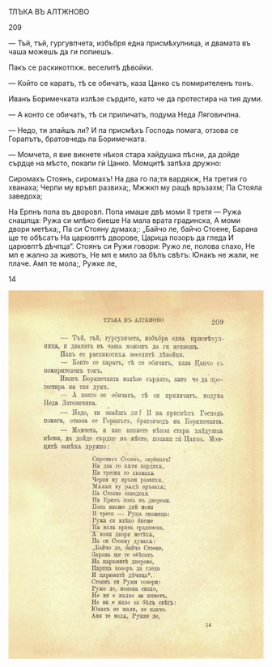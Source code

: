 ﻿ТЛЪКА ВЪ АЛТЖНОВО

209

— Тъй, тъй, гургувпчета, избъбря една присмѣхулница, и двамата въ чаша можешъ да ги попиешъ.

Пакъ се раскикотпхж. веселитѣ дѣвойки.

— Който се каратъ, тѣ се обичатъ, каза Цанко съ помирителенъ тонъ.

Иванъ Боримечката излѣзе сърдито, като че да протестира на тия думи.

— А конто се обичатъ, тѣ си приличатъ, подума Неда Ляговичпна.

— Недо, ти зпайшъ ли? И па присмѣхъ Господь помага, отзова се Горапътъ, братовчедъ па Боримечката.

— Момчета, я вие викнете нѣкоя стара хайдушка пѣсни, да дойде сърдце на мѣсто, покапи гѝ Цанко. Момцитѣ запѣха дружно:

Сиромахъ Стоянъ, сиромахъ! На два го па;тя вардяхж, На третия го хванаха; Черпи му връвп развиха;, Мжжкп му ращѣ връзахм; Па Стояла заведоха;

На Ерпнъ попа въ дворовп. Попа имаше двѣ моми II третя — Ружа снашпца: Ружа си млѣко биеше На мала врата градинска, А моми двори метѣха;, Па си Стояну думаха;: „Байчо ле, байчо Стоене, Барана ще те обѣсатъ На царювптѣ дворове, Царица позоръ да гледа И царювптѣ дѣчпца“. Стоянъ си Ружи говори: Ружо ле, полова спахо, Не мп е жално за животъ, Не мп е мило за бѣлъ свѣтъ: Юнакъ не жали, не плаче. Амп те мола;, Ружке ле,

14

![original](images/236.jpg)

